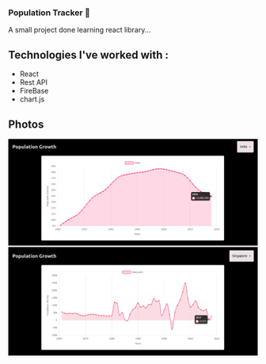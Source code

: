 ### Population Tracker 👋
A small project done learning react library...

## Technologies I've worked with :

- React
- Rest API
- FireBase
- chart.js

##  Photos
![1](https://github.com/siva010928/Simple-Population-Graph/blob/main/Screenshot%20from%202022-01-28%2022-29-39.png)
![2](https://github.com/siva010928/Simple-Population-Graph/blob/main/image.png)
